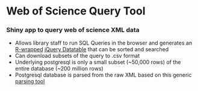 # Web of Science Query Tool

### Shiny app to query web of science XML data 

- Allows library staff to run SQL Queries in the browser and generates an [R-wrapped](https://rstudio.github.io/DT/) [jQuery Datatable](https://datatables.net/) that can be sorted and searched
- Can download subsets of the query to .csv format
- Underlying postgresql is only a small subset (~50,000 rows) of the entire database (~200 million rows)
- Postgresql database is parsed from the raw XML based on this generic [parsing tool](https://github.com/wrathofquan/generic_parser)
